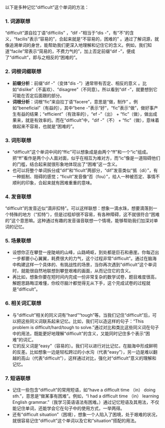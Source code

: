 以下是多种记忆“difficult”这个单词的方法：

### 1. 词源联想
“difficult”源自拉丁语“difficilis” ，“dif -”相当于“dis -”，有“不”的含义，“facilis”表示“容易的”，合起来就是“不容易的，困难的” 。通过了解词源，就像追溯单词的身世，能帮助我们更深入地理解和记住它的含义。例如，我们知道“facile”常表示“简易的，不费力气的”，加上否定前缀“dif -”，便成了“difficult”，即与之相反的“困难的”。

### 2. 词根词缀联想
 - **前缀分析**：前缀“dif -”（变体“dis -”）通常带有否定、相反的意义 。比如“dislike”（不喜欢）、“disagree”（不同意）。所以看到“dif -”，就要想到它可能在否定后面跟的部分。
 - **词根分析**：词根“fic”来自拉丁语“facere”，意思是“做，制作” 。例如“beneficial”（有益的），其中“bene -”表示“好”，“fic”表示“做”，做好事产生有益的结果；“efficient”（有效率的），“ef -”（出） + “fic”（做），做出成果来，就是有效率的。而在“difficult”中，“dif -”（不） + “fic”（做），意味着做起来不容易，也就是“困难的”。

### 3. 词形联想
 - “difficult”这个单词中间的“ffic”可以想象成是由两个“ff”和一个“ic”组成。把“ff”看作是两个小人面对面，似乎在相互为难对方，而“ic”像是一道阻碍他们的门槛，结合起来就很形象地体现出了“困难”这一含义。
 - 也可以将整个单词拆分成“dif”和“ficult”两部分，“dif”发音类似“抵（di）”，有一种抵制、阻碍的感觉；“ficult”发音像“否（fou）”，给人一种被否定、事情不顺利的印象，合起来就有困难重重的意味。

### 4. 发音联想
“difficult”的发音近似“滴非扣特”。可以这样联想：想象一滴水珠，想要滴落到一个特殊的地方（“扣特”），但是过程却很不容易，有各种障碍，这不就很符合“困难的”这个意思嘛。这种通过有趣的发音谐音联想一个情境，能够帮助我们加深对单词的记忆。

### 5. 场景联想
 - 设想你正在攀登一座陡峭的山峰，山路崎岖，到处都是巨石和悬崖。你每迈出一步都要小心翼翼，耗费很大的力气，这个过程非常“difficult”。通过在脑海中构建这样一个具体的、有挑战性的场景，当你再次遇到“difficult”这个单词时，就能很自然地联想到攀登艰难的画面，从而记住它的含义。
 - 再比如，想象你要在短时间内完成一份非常复杂的数学试卷，题目难度很高，解题思路晦涩难懂，你绞尽脑汁都觉得无从下手，这个完成试卷的过程就是“difficult”。

### 6. 相关词汇联想
 - 与“difficult”相关的同义词有“hard”“tough”等。当我们记住“difficult”后，可以把这些同义词联系起来记忆。比如，我们可以造这样的句子：“This problem is difficult/hard/tough to solve.”通过对比和类比这些同义词在句子中的用法，既能更好地理解“difficult”的含义，又能同时记住多个表示“困难”的词汇。
 - 它的反义词是“easy”（容易的）。我们可以进行对比记忆，在脑海中形成鲜明的反差。比如想象一边是轻松跨过的小水沟（代表“easy”），另一边是难以翻越的高山（代表“difficult”），这样通过对比，强化对“difficult”意义的理解和记忆。

### 7. 短语联想
 - 记住一些包含“difficult”的常用短语，如“have a difficult time （in） doing sth.”，意思是“做某事有困难”。例如，“I had a difficult time （in） learning English grammar.”（我学习英语语法有困难。）通过记忆短语及其用法，不仅能记住单词，还能学会它在句子中的使用方式，一举两得。
 - 还有“difficult situation”（困境），想象一个人陷入了困境，处于艰难的状况，就很容易记住“difficult”这个单词以及它和“situation”搭配的用法。 